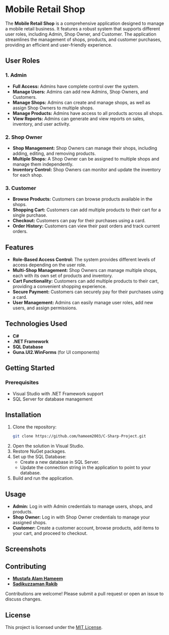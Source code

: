 # Mobile Retail Shop

The **Mobile Retail Shop** is a comprehensive application designed to manage a mobile retail business. It features a robust system that supports different user roles, including Admin, Shop Owner, and Customer. The application streamlines the management of shops, products, and customer purchases, providing an efficient and user-friendly experience.

## User Roles

### 1. Admin
- **Full Access:** Admins have complete control over the system.
- **Manage Users:** Admins can add new Admins, Shop Owners, and Customers.
- **Manage Shops:** Admins can create and manage shops, as well as assign Shop Owners to multiple shops.
- **Manage Products:** Admins have access to all products across all shops.
- **View Reports:** Admins can generate and view reports on sales, inventory, and user activity.

### 2. Shop Owner
- **Shop Management:** Shop Owners can manage their shops, including adding, editing, and removing products.
- **Multiple Shops:** A Shop Owner can be assigned to multiple shops and manage them independently.
- **Inventory Control:** Shop Owners can monitor and update the inventory for each shop.

### 3. Customer
- **Browse Products:** Customers can browse products available in the shops.
- **Shopping Cart:** Customers can add multiple products to their cart for a single purchase.
- **Checkout:** Customers can pay for their purchases using a card.
- **Order History:** Customers can view their past orders and track current orders.

## Features

- **Role-Based Access Control:** The system provides different levels of access depending on the user role.
- **Multi-Shop Management:** Shop Owners can manage multiple shops, each with its own set of products and inventory.
- **Cart Functionality:** Customers can add multiple products to their cart, providing a convenient shopping experience.
- **Secure Payment:** Customers can securely pay for their purchases using a card.
- **User Management:** Admins can easily manage user roles, add new users, and assign permissions.

## Technologies Used

- **C#**
- **.NET Framework**
- **SQL Database**
- **Guna.UI2.WinForms** (for UI components)

## Getting Started

### Prerequisites
- Visual Studio with .NET Framework support
- SQL Server for database management

## Installation

1. Clone the repository:
   ```bash
   git clone https://github.com/hameem2003/C-Sharp-Project.git
2. Open the solution in Visual Studio.
3. Restore NuGet packages.
4. Set up the SQL Database:
   - Create a new database in SQL Server.
   - Update the connection string in the application to point to your database.
5. Build and run the application.


## Usage
- **Admin:** Log in with Admin credentials to manage users, shops, and products.
- **Shop Owner:** Log in with Shop Owner credentials to manage your assigned shops.
- **Customer:** Create a customer account, browse products, add items to your cart, and proceed to checkout.


## Screenshots


## Contributing
- [**Mustafa Alam Hameem**](https://github.com/hameem2003)
- [**Sadikuzzaman Rakib**](https://github.com/Sadikuzzamanrakib)
  
Contributions are welcome! Please submit a pull request or open an issue to discuss changes.

## License
This project is licensed under the [MIT License](https://github.com/hameem2003/C-Sharp-Project?tab=MIT-1-ov-file).
